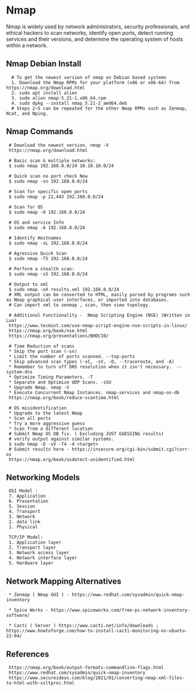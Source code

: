 Nmap
=====

Nmap is widely used by network administrators, security professionals, and ethical hackers to scan networks, identify open ports, detect running services and their versions, and determine the operating system of hosts within a network.

Nmap Debian Install
-------------------

      # To get the newest version of nmap on Debian based systems
      1. Download the Nmap RPMs for your platform (x86 or x86-64) from https://nmap.org/download.html
      2. sudo apt install alien
      3. sudo alien nmap-5.21-1.x86_64.rpm
      4. sudo dpkg --install nmap_5.21-2_amd64.deb
      # Steps 2–5 can be repeated for the other Nmap RPMs such as Zenmap, Ncat, and Nping.

Nmap Commands
-------------

     # Download the newest version. nmap -V
     https://nmap.org/download.html

     # Basic scan & multiple networks:
     $ sudo nmap 192.168.0.0/24 10.10.10.0/24

     # Quick scan no port check New 
     $ sudo nmap -sn 192.168.0.0/24

     # Scan for specific open ports
     $ sudo nmap -p 22,443 192.168.0.0/24

     # Scan for OS
     $ sudo nmap -O 192.168.0.0/24

     # OS and service Info
     $ sudo nmap -A 192.168.0.0/24

     # Identify Hostnames
     $ sudo nmap -sL 192.168.0.0/24

     # Agressive Quick Scan
     $ sudo nmap -T5 192.168.0.0/24

     # Perform a stealth scan:
     $ sudo nmap -sS 192.168.0.0/24

     # Output to xml
     $ sudo nmap -oX results.xml 192.168.0.0/24
     # XML output can be converted to HTML, easily parsed by programs such as Nmap graphical user interfaces, or imported into databases.
     # Can import xml to zenmap , scan, then view topology. 

     # Additional Functionality -  Nmap Scripting Engine (NSE) (Written in Lua)
     https://www.tecmint.com/use-nmap-script-engine-nse-scripts-in-linux/
     https://nmap.org/book/nse.html
     https://nmap.org/presentations/BHDC10/

     # Time Reduction of scans
     * Skip the port scan (-sn) 
     * Limit the number of ports scanned. --top-ports
     * Skip advanced scan types (-sC, -sV, -O, --traceroute, and -A)
     * Remember to turn off DNS resolution when it isn't necessary.  --system-dns 
     * Optimize Timing Parameters. -T
     * Separate and Optimize UDP Scans. -sSU
     * Upgrade Nmap. nmap -V
     * Execute Concurrent Nmap Instances. nmap-services and nmap-os-db
     https://nmap.org/book/reduce-scantime.html

     # OS misidentification
     * Upgrade to the latest Nmap
     * Scan all ports
     * Try a more aggressive guess
     * Scan from a different location
     # Submit Nmap OS DB fix. ( Excluding JUST GUESSING results)
     # verify output against similar systems.
     $ sudo nmap -O -sV -T4 -d <target>
     # Submit results here - https://insecure.org/cgi-bin/submit.cgi?corr-os
     https://nmap.org/book/osdetect-unidentified.html


Networking Models
-----------------

     OSI Model :
     7. Application
     6. Presentation
     5. Session
     4. Transport
     3. Network
     2. data link
     1. Physical 

     TCP/IP Model:
     1. Application layer
     2. Transport layer
     3. Network access layer
     4. Network interface layer
     5. Hardware layer

Network Mapping Alternatives
----------------------------

     * Zenmap ( Nmap GUI ) - https://www.redhat.com/sysadmin/quick-nmap-inventory

     * Spice Works - https://www.spiceworks.com/free-pc-network-inventory-software/

     * Cacti ( Server ) https://www.cacti.net/info/downloads ; https://www.howtoforge.com/how-to-install-cacti-monitoring-on-ubuntu-22-04/

References
-----------

     https://nmap.org/book/output-formats-commandline-flags.html
     https://www.redhat.com/sysadmin/quick-nmap-inventory
     https://www.secureideas.com/blog/2021/01/converting-nmap-xml-files-to-html-with-xsltproc.html
